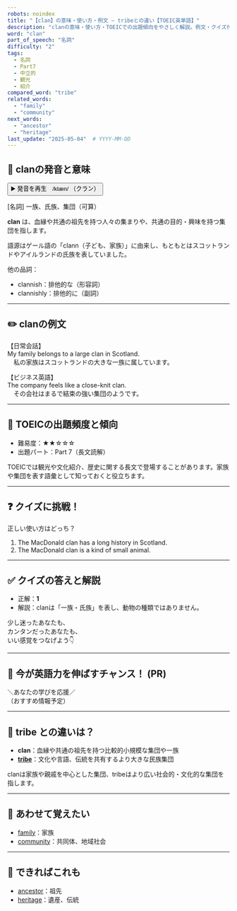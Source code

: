 ```yaml
---
robots: noindex
title: "【clan】の意味・使い方・例文 ― tribeとの違い【TOEIC英単語】"
description: "clanの意味・使い方・TOEICでの出題傾向をやさしく解説。例文・クイズ付きでtribeとの違いもわかりやすく学べます。"
word: "clan"
part_of_speech: "名詞"
difficulty: "2"
tags:
  - 名詞
  - Part7
  - 中立的
  - 観光
  - 紹介
compared_word: "tribe"
related_words:
  - "family"
  - "community"
next_words:
  - "ancestor"
  - "heritage"
last_update: "2025-05-04"  # YYYY-MM-DD
---
```


## 🔰 clanの発音と意味

<button class="play-audio" onclick="playTTS('clan')">
  <span class="play-audio-main">
    ▶️ 発音を再生　/klæn/
  </span>
  <span class="play-audio-sub">
    （クラン）
  </span>
</button>

[名詞] 一族、氏族、集団（可算）

**clan** は、血縁や共通の祖先を持つ人々の集まりや、共通の目的・興味を持つ集団を指します。

語源はゲール語の「clann（子ども、家族）」に由来し、もともとはスコットランドやアイルランドの氏族を表していました。

他の品詞：  
- clannish：排他的な（形容詞）
- clannishly：排他的に（副詞）

---

## ✏️ clanの例文

【日常会話】  
My family belongs to a large clan in Scotland.  
　私の家族はスコットランドの大きな一族に属しています。

【ビジネス英語】  
The company feels like a close-knit clan.  
　その会社はまるで結束の強い集団のようです。

---

## 🎯 TOEICの出題頻度と傾向

- 難易度：★★☆☆☆
- 出題パート：Part 7（長文読解）

TOEICでは観光や文化紹介、歴史に関する長文で登場することがあります。家族や集団を表す語彙として知っておくと役立ちます。

---

## ❓ クイズに挑戦！

正しい使い方はどっち？

1. The MacDonald clan has a long history in Scotland.  
2. The MacDonald clan is a kind of small animal.

---

## ✅ クイズの答えと解説

- 正解：**1**
- 解説：clanは「一族・氏族」を表し、動物の種類ではありません。

少し迷ったあなたも、  
カンタンだったあなたも、  
いい感覚をつなげよう👇️

---

## 🚀 今が英語力を伸ばすチャンス！ (PR)

<div class="info-center">
＼あなたの学びを応援／<br>  
（おすすめ情報予定）
</div>

---

## 🤔  tribe との違いは？

- **clan**：血縁や共通の祖先を持つ比較的小規模な集団や一族
- **[tribe](/tribe)**：文化や言語、伝統を共有するより大きな民族集団

clanは家族や親戚を中心とした集団、tribeはより広い社会的・文化的な集団を指します。

---

## 🧩 あわせて覚えたい

- [family](/family)：家族
- [community](/community)：共同体、地域社会

---

## 📖 できればこれも

- [ancestor](/ancestor)：祖先
- [heritage](/heritage)：遺産、伝統
<!-- cvid: aid21_bid37 -->
